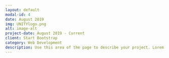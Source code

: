 ```yaml
---
layout: default
modal-id: 4
date: August 2019
img: UNITYlogo.png
alt: image-alt
project-date: August 2019 - Current
client: Start Bootstrap
category: Web Development
description: Use this area of the page to describe your project. Lorem ipsum dolor sit amet, consectetur adipisicing elit. Mollitia neque assumenda ipsam nihil, molestias magnam, recusandae quos quis inventore quisquam velit asperiores, vitae? Reprehenderit soluta, eos quod consequuntur itaque. Nam.
---
```

